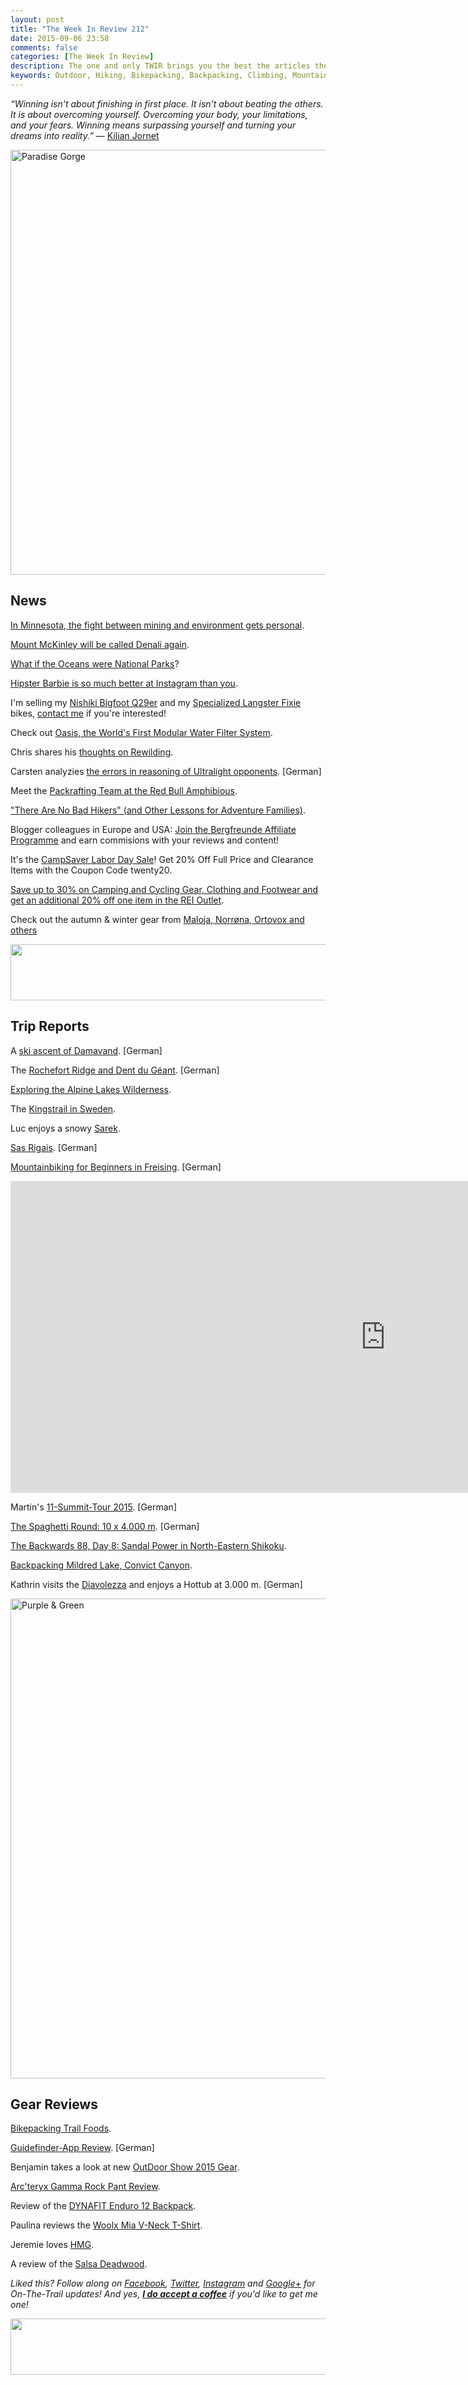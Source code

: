 ```yaml
---
layout: post
title: "The Week In Review 212"
date: 2015-09-06 23:58
comments: false
categories: [The Week In Review]
description: The one and only TWIR brings you the best the articles the digital outdoors had to offer in the past week.
keywords: Outdoor, Hiking, Bikepacking, Backpacking, Climbing, Mountaineering, Camping, Trekking, Wandern
---
```


*“Winning isn't about finishing in first place. It isn't about beating the others. It is about overcoming yourself. Overcoming your body, your limitations, and your fears. Winning means surpassing yourself and turning your dreams into reality.”* 
― [Kilian Jornet](http://amzn.to/1LRAzrG)

<a data-flickr-embed="true"  href="https://www.flickr.com/photos/hendrikmorkel/9763936081/in/album-72157635543361552/" title="Paradise Gorge"><img src="https://farm4.staticflickr.com/3745/9763936081_6ff6cf6a24_b.jpg" width="1024" height="680" alt="Paradise Gorge"></a><script async src="//embedr.flickr.com/assets/client-code.js" charset="utf-8"></script>

<!-- more -->

## News

[In Minnesota, the fight between mining and environment gets personal](http://america.aljazeera.com/articles/2015/8/23/in-minnesota-fight-between-mining-and-environment-gets-personal.html).

[Mount McKinley will be called Denali again](http://www.nytimes.com/2015/08/31/us/mount-mckinley-will-be-renamed-denali.html?smid=tw-share&_r=0).

[What if the Oceans were National Parks](http://www.theatlantic.com/international/archive/2015/06/oceans-as-national-parks/397133/)?

[Hipster Barbie is so much better at Instagram than you](http://www.wired.com/2015/09/hipster-barbie-much-better-instagram/). 

I'm selling my [Nishiki Bigfoot Q29er](http://www.fillaritori.com/index.php?/topic/56471-m-nishiki-bigfoot-q29/) and my [Specialized Langster Fixie](http://www.fillaritori.com/index.php?/topic/56469-m-specialized-langster/) bikes, [contact me](mailto:hendrik@hikinginfinland.com) if you're interested!

Check out [Oasis, the World's First Modular Water Filter System](https://www.kickstarter.com/projects/940654468/oasis-the-worlds-first-modular-water-filter-system).

Chris shares his [thoughts on Rewilding](http://www.christownsendoutdoors.com/2015/08/of-wolves-woods-thoughts-on-rewilding.html).

Carsten analyzies [the errors in reasoning of Ultralight opponents](http://blog.fastpacking.de/wordpress/schwerwiegende-denkfehler-von-ultraleicht-gegnern-essen-und-trinken/). [German]

Meet the [Packrafting Team at the Red Bull Amphibious](http://www.packrafting.de/2015/09/unser-start-team-bei-red-bull-amphibious.html).

["There Are No Bad Hikers" (and Other Lessons for Adventure Families)](http://www.outdoorwomensalliance.com/2015/09/lessons-for-adventure-families.html).

Blogger colleagues in Europe and USA: [Join the Bergfreunde Affiliate Programme](https://partner.bergfreunde.de/html.cgi?filename=anmelden.htm&ref=10239) and earn commisions with your reviews and content!

It's the [CampSaver Labor Day Sale](http://www.avantlink.com/click.php?tt=ml&ti=197101&pw=73183)! Get 20% Off Full Price and Clearance Items with the Coupon Code twenty20.

[Save up to 30% on Camping and Cycling Gear, Clothing and Footwear and get an additional 20% off one item in the REI Outlet](http://www.avantlink.com/click.php?tt=ml&ti=436797&pw=73183). 

Check out the autumn & winter gear from [Maloja, Norrøna, Ortovox and others](http://www.bergfreunde.de/outdoor-bekleidung/?bfc-marke[0]=norroena&bfc-marke[1]=mammut&bfc-marke[2]=maloja&bfc-marke[3]=the-north-face&bfc-marke[4]=ortovox&bfc-marke[5]=smartwool&bfc-marke[6]=la-sportiva&bfc-marke[7]=chillaz&bfc-marke[8]=vaude&bfc-marke[9]=salomon&bfc-marke[10]=arcteryx&listorderby=oxinsert&listorder=desc&listorderby=oxinsert&listorder=desc&_artperpage=96)

<a href="http://www.avantlink.com/click.php?tt=ml&amp;ti=1430&amp;pw=73183"><img src="//www.avantlink.com/gbi/10060/1430/55699/73183/image.jpg" width="728" height="90" style="border: 0px;" alt="" /></a>

## Trip Reports

A [ski ascent of Damavand](https://freieberge.wordpress.com/2015/09/05/iran-teil-3-damavand/). [German]

The [Rochefort Ridge and Dent du Géant](http://www.abenteuersuechtig.de/index.php/himmelsleiter-der-rochefortgrat-und-dent-du-geant/). [German]

[Exploring the Alpine Lakes Wilderness](http://www.williswall.com/willis-wall-blog/2015/9/2/exploring-the-alpine-lakes-wilderness.html).

The [Kingstrail in Sweden](http://ultralightandcomfortable.com/2015/09/02/kingstrail-northern-sweden-2015/).

Luc enjoys a snowy [Sarek](https://rocher.lc/adventure/2015/09/02/sarek/).

[Sas Rigais](http://sehn-suchtberge.blogspot.fi/2015/09/klettersteig-sass-rigais-groden.html). [German]

[Mountainbiking for Beginners in Freising](http://www.gipfel-glueck.de/mtb-weltwald-freising/). [German]

<iframe src="https://player.vimeo.com/video/92389180?color=ffffff&title=0&byline=0&portrait=0" width="1200" height="499" frameborder="0" webkitallowfullscreen mozallowfullscreen allowfullscreen></iframe>

Martin's [11-Summit-Tour 2015](http://www.gehlebt.at/11-gipfel-tour-2015-hoch-weit-gipfelig/). [German]

[The Spaghetti Round: 10 x 4.000 m](http://www.alpin-blog.com/wallis-spaghettirunde-mit-10x4000er-1teil/). [German]

[The Backwards 88, Day 8: Sandal Power in North-Eastern Shikoku](http://thegoatthatwrote.net/2015/09/03/the-backwards-88-day-8-sandal-power-in-north-eastern-shikoku/).

[Backpacking Mildred Lake, Convict Canyon](http://www.littlegrunts.com/backpacking-mildred-lake-convict-canyon/).

Kathrin visits the [Diavolezza](http://fraeulein-draussen.de/diavolezza-und-munt-pers-wanderung/) and enjoys a Hottub at 3.000 m. [German]

<a data-flickr-embed="true"  href="https://www.flickr.com/photos/hendrikmorkel/20855104772/in/dateposted-public/" title="Purple &amp; Green"><img src="https://farm1.staticflickr.com/567/20855104772_e287d656dd_b.jpg" width="1024" height="768" alt="Purple &amp; Green"></a><script async src="//embedr.flickr.com/assets/client-code.js" charset="utf-8"></script>

## Gear Reviews

[Bikepacking Trail Foods](http://www.bikepacking.com/gear/bikepacking-trail-food/).

[Guidefinder-App Review](http://www.airfreshing.com/erfahrungsbericht-guidefinder-app-outdoor-service-mountainbike-trail.html). [German]

Benjamin takes a look at new [OutDoor Show 2015 Gear](http://hrxxlight.com/2015/08/outdoor-show-2015-news-part-ii/).

[Arc'teryx Gamma Rock Pant Review](http://www.thealpinestart.com/2015/09/review-arcteryx-gamma-rock-pant/).

Review of the [DYNAFIT Enduro 12 Backpack](http://www.wusaonthemountain.at/2015/09/produkttest-dynafit-enduro-12-der.html).

Paulina reviews the [Woolx Mia V-Neck T-Shirt](http://www.littlegrunts.com/woolx-mia-v-neck-t-shirt-review/).

Jeremie loves [HMG](http://injuringeternity.net/2015/08/31/hyperlite-mountain-gear/).

A review of the [Salsa Deadwood](http://www.bikepacking.com/gear/salsa-deadwood-review/).

*Liked this? Follow along on [Facebook](http://facebook.com/hikinginfinland), [Twitter](https://twitter.com/hendrikmorkel), [Instagram](https://instagram.com/hendrikm/) and [Google+](https://plus.google.com/u/1/b/105082905705272949032/105082905705272949032/posts) for On-The-Trail updates! And yes, **[I do accept a coffee](http://bit.ly/1HGCWMS)** if you'd like to get me one!* 

<script id='fbz8es0'>(function(i){var f,s=document.getElementById(i);f=document.createElement('iframe');f.src='//api.flattr.com/button/view/?uid=HendrikM&button=compact&url='+encodeURIComponent(document.URL);f.title='Flattr';f.height=20;f.width=110;f.style.borderWidth=0;s.parentNode.insertBefore(f,s);})('fbz8es0');</script>

<a href="http://www.avantlink.com/click.php?tt=ml&amp;ti=462153&amp;pw=73183"><img src="//www.avantlink.com/gbi/13582/462153/55699/73183/image.jpg" width="728" height="90" style="border: 0px;" alt="" /></a>
